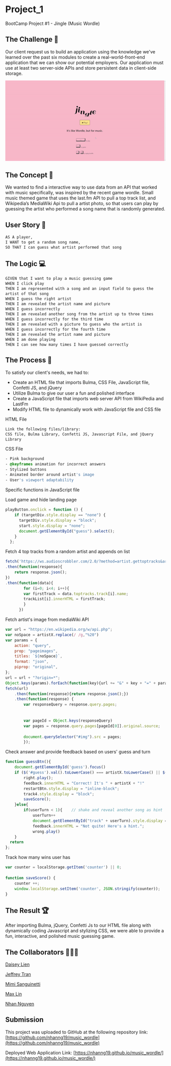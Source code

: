 # Project_1
BootCamp Project #1 - Jingle (Music Wordle)

## The Challenge 🔐
Our client request us to build an application using the knowledge we've learned over the past six modules to create a real-world-front-end application that we can show our potential
employers. Our application must use at least two server-side APIs and store persistent data in client-side storage. 

![](./assets/img/front.gif)


## The Concept 🎤
We wanted to find a interactive way to use data from an API that worked with music specifically, was inspired by the recent game wordle. Small music themed game that uses the last.fm API to pull a top track list, and Wikipedia’s MediaWiki Api to pull a artist photo, so that users can play by guessing the artist who performed a song name that is randomly generated.

## User Story 📖

```
AS A player, 
I WANT to get a random song name, 
SO THAT I can guess what artist performed that song
```

## The Logic 💻
```
GIVEN that I want to play a music guessing game 
WHEN I click play
THEN I am represented with a song and an input field to guess the artist of that song
WHEN I guess the right artist
THEN I am revealed the artist name and picture
WHEN I guess incorrectly
THEN I am revealed another song from the artist up to three times
WHEN I guess incorrectly for the third time
THEN I am revealed with a picture to guess who the artist is
WHEN I guess incorrectly for the fourth time
THEN I am revealed the artist name and picture
WHEN I am done playing
THEN I can see how many times I have guessed correctly
``` 

## The Process 📝
To satisfy our client's needs, we had to:
- Create an HTML file that imports Bulma, CSS File, JavaScript file, Confetti JS, and jQuery
- Utilize Bulma to give our user a fun and polished interface
- Create a JavaScript file that imports web server API from WikiPedia and LastFm
- Modify HTML file to dynamically work with JavaScript file and CSS file

HTML File

```
Link the following files/library:
CSS file, Bulma Library, Confetti JS, Javascript File, and jQuery Library
```

CSS File

```css
- Pink background
- @keyframes animation for incorrect answers
- Stylized buttons
- Animated border around artist's image
- User's viewport adaptability
```
Specific functions in JavaScript file

Load game and hide landing page 

```javascript
playButton.onclick = function () {
    if (targetDiv.style.display == "none") {
      targetDiv.style.display = "block";
      start.style.display = "none";
      document.getElementById("guess").select();
    }
  };
```

Fetch 4 top tracks from a random artist and appends on list

```javascript
fetch('https://ws.audioscrobbler.com/2.0/?method=artist.gettoptracks&artist='+artistX+'&limit=4&api_key=3fa1d67efdf9fbda6b5c07411588e640&format=json')
.then(function(response){
    return response.json();
})
.then(function(data){
        for (i=0; i<4; i++){
        var firstTrack = data.toptracks.track[i].name;
        trackList[i].innerHTML = firstTrack;
        }
      })  
```

Fetch artist's image from mediaWiki API 

```javascript
var url = "https://en.wikipedia.org/w/api.php"; 
var noSpace = artistX.replace(/ /g,"%20")
var params = {
    action: "query",
    prop: "pageimages",
    titles: `${noSpace}`,
    format: "json",
    piprop: "original",
};
url = url + "?origin=*";
Object.keys(params).forEach(function(key){url += "&" + key + "=" + params[key];});
fetch(url)
    .then(function(response){return response.json();})
    .then(function(response) {
        var responseQuery = response.query.pages;


        var pageId = Object.keys(responseQuery)
        var pages = response.query.pages[pageId[0]].original.source;

        document.querySelector("#img").src = pages;
        });
```

Check answer and provide feedback based on users' guess and turn

```javascript
function guessBtn(){
    document.getElementById('guess').focus() 
    if ($('#guess').val().toLowerCase() === artistX.toLowerCase() || $('#guess').val().toLowerCase() === artistX.toLowerCase()){
        right.play();
        feedback.innerHTML = "Correct! It's " + artistX + "!"
        restartBtn.style.display = "inline-block";
        track4.style.display = "block";
        saveScore();
    }else{
        if(userTurn < 1){    // shake and reveal another song as hint
            userTurn++
            document.getElementById("track" + userTurn).style.display = "block"
            feedback.innerHTML = "Not quite! Here's a hint.";
            wrong.play()
    }   
  return
};
```

Track how many wins user has

```javascript
var counter = localStorage.getItem('counter') || 0;

function saveScore() {
    counter ++; 
    window.localStorage.setItem('counter', JSON.stringify(counter)); 
}
```


## The Result 🏆
After importing Bulma, jQuery, Confetti Js to our HTML file along with dynamically coding Javascript and stylizing CSS, we were able to provide a fun, interactive, and polished music guessing game. 


## The Collaborators 🧑‍🤝‍🧑
[Daisey Lien](https://github.com/quynhlien2002)

[Jeffrey Tran](https://github.com/jtran028)

[Mimi Sanguinetti](https://github.com/mimisfriend)

[Max Lin](https://github.com/max-lin95)

[Nhan Nguyen](https://github.com/nhanng19)
## Submission
This project was uploaded to GitHub at the following repository link:
[https://github.com/nhanng19/music_wordle](https://github.com/nhanng19/music_wordle)

Deployed Web Application Link:
[https://nhanng19.github.io/music_wordle/](https://nhanng19.github.io/music_wordle/)
